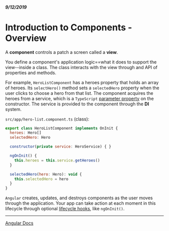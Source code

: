 ##### 9/12/2019
# Introduction to Components - Overview
A **component** controls a patch a screen called a **view**.

You define a component's application logic==what it does to support the view--inside a class.  The class interacts with the view through and API of properties and methods.

For example, `HeroListComponent` has a heroes property that holds an array of heroes.  Its `selectHero()` method sets a `selectedHero` property when the user clicks to choose a hero from that list.  The component acquires the heroes from a service, which is a `TypeScript` [parameter property](http://www.typescriptlang.org/docs/handbook/classes.html#parameter-properties) on the constructor.  The service is provided to the component through the **DI** system.

`src/app/hero-list.component.ts` (class):
```js
export class HeroListComponent implements OnInit {
  heroes: Hero[]
  selectedHero: Hero

  constructor(private service: HeroService) { }

  ngOnInit() {
    this.heroes = this.service.getHeroes()
  }

  selectedHero(hero: Hero): void {
    this.selectedHero = hero
  }
}
```

`Angular` creates, updates, and destroys components as the user moves through the application.  Your app can take action at each moment in this lifecycle through optional [lifecycle hooks](https://angular.io/guide/lifecycle-hooks), like `ngOnInit()`.

---

[Angular Docs](https://angular.io/guide/architecture-components)